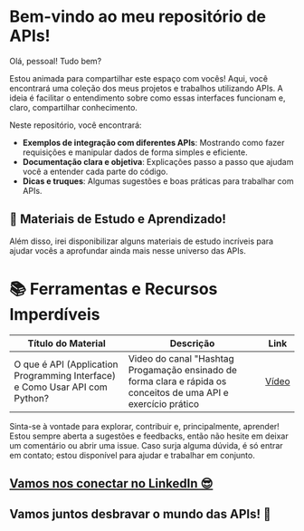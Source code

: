 # Bem-vindo ao meu repositório de APIs!

Olá, pessoal! Tudo bem?

Estou animada para compartilhar este espaço com vocês! Aqui, você encontrará uma coleção dos meus projetos e trabalhos utilizando APIs. A ideia é facilitar o entendimento sobre como essas interfaces funcionam e, claro, compartilhar conhecimento.

Neste repositório, você encontrará:

- **Exemplos de integração com diferentes APIs**: Mostrando como fazer requisições e manipular dados de forma simples e eficiente.
- **Documentação clara e objetiva**: Explicações passo a passo que ajudam você a entender cada parte do código.
- **Dicas e truques**: Algumas sugestões e boas práticas para trabalhar com APIs.

## 🚀 Materiais de Estudo e Aprendizado!

Além disso, irei disponibilizar alguns materiais de estudo incríveis para ajudar vocês a aprofundar ainda mais nesse universo das APIs. 

# 📚 Ferramentas e Recursos Imperdíveis

| Título do Material                | Descrição                                     | Link                                 |
|-----------------------------------|-----------------------------------------------|--------------------------------------|
| O que é API (Application Programming Interface) e Como Usar API com Python? | Video do canal "Hashtag Progamação ensinado de forma clara e rápida os conceitos de uma API e exercício prático |[Vídeo](https://youtu.be/eel1OVIdfUw?si=1vhC0F_FHW_9gvwR) |


Sinta-se à vontade para explorar, contribuir e, principalmente, aprender! Estou sempre aberta a sugestões e feedbacks, então não hesite em deixar um comentário ou abrir uma issue. Caso surja alguma dúvida, é só entrar em contato; estou disponível para ajudar e trabalhar em conjunto.

## [Vamos nos conectar no LinkedIn 😎](www.linkedin.com/in/juliacarlapimentel)

## Vamos juntos desbravar o mundo das APIs! 🚀
